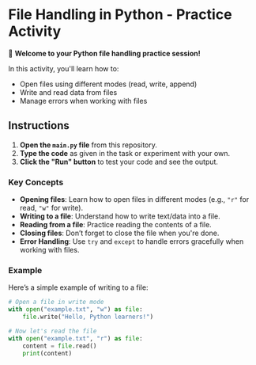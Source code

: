 # File Handling in Python - Practice Activity

👋 **Welcome to your Python file handling practice session!**

In this activity, you'll learn how to:

- Open files using different modes (read, write, append)
- Write and read data from files
- Manage errors when working with files

## Instructions

1. **Open the `main.py` file** from this repository.
2. **Type the code** as given in the task or experiment with your own.
3. **Click the "Run" button** to test your code and see the output.

### Key Concepts

- **Opening files**: Learn how to open files in different modes (e.g., `"r"` for read, `"w"` for write).
- **Writing to a file**: Understand how to write text/data into a file.
- **Reading from a file**: Practice reading the contents of a file.
- **Closing files**: Don’t forget to close the file when you're done.
- **Error Handling**: Use `try` and `except` to handle errors gracefully when working with files.

### Example

Here’s a simple example of writing to a file:

```python
# Open a file in write mode
with open("example.txt", "w") as file:
    file.write("Hello, Python learners!")

# Now let's read the file
with open("example.txt", "r") as file:
    content = file.read()
    print(content)
```
